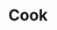 ---
parent_zuid: 7-557f14-9vgpr3
sort: 1
_item_zuid: 7-6a0c6c6-q8pf5r
_version_zuid: 9-6a3696e-gmj3sn
_version: 7
_lang: 1
_created_at: 2018-07-13 00:50:55
_created_by_user_zuid: 5-b4d1c4d6ca-hzfn90
_meta_link_text: Cook
_meta_title: Cook
_meta_description: Join the team today!
_meta_keywords: null
created_at: 2018-07-13 00:50:56
updated_at: 2018-08-13 22:52:05
deleted_at: null
title: Cook
deleted1: null
description: <p>We need one, quite desperately. We have no products yet, and people keep asking us for a "Zesty Burger". Applicant must know what that is.</p>
zuid: 18-6a36970-g6w033
item_zuid: 7-6a0c6c6-q8pf5r
version_zuid: 9-6a3696e-gmj3sn
version_num: 7
publish_at: 2018-07-13 00:50:56
take_offline_at: null
published_by_user_zuid: 5-b4d1c4d6ca-hzfn90
---